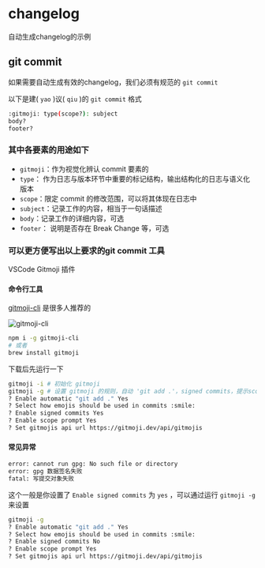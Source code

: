 # changelog

自动生成changelog的示例

## git commit

如果需要自动生成有效的changelog，我们必须有规范的 `git commit`

以下是建( `yao` )议( `qiu` )的 `git commit` 格式

```bash
:gitmoji: type(scope?): subject
body?
footer?
```

### 其中各要素的用途如下

- `gitmoji`：作为视觉化辨认 commit 要素的
- `type`： 作为日志与版本环节中重要的标记结构，输出结构化的日志与语义化版本
- `scope`：限定 commit 的修改范围，可以将其体现在日志中
- `subject`：记录工作的内容，相当于一句话描述
- `body`：记录工作的详细内容，可选
- `footer`： 说明是否存在 Break Change 等，可选

### 可以更方便写出以上要求的git commit 工具

VSCode Gitmoji 插件



#### 命令行工具

[gitmoji-cli](https://github.com/carloscuesta/gitmoji-cli) 是很多人推荐的

![gitmoji-cli](https://cloud.githubusercontent.com/assets/7629661/20454643/11eb9e40-ae47-11e6-90db-a1ad8a87b495.gif)

```bash
npm i -g gitmoji-cli
# 或者
brew install gitmoji
```

下载后先运行一下

```bash
gitmoji -i # 初始化 gitmoji 
gitmoji -g # 设置 gitmoji 的规则，自动 'git add .'，signed commits，提示scope的填写
? Enable automatic "git add ." Yes
? Select how emojis should be used in commits :smile:
? Enable signed commits Yes
? Enable scope prompt Yes
? Set gitmojis api url https://gitmoji.dev/api/gitmojis
```

#### 常见异常

```bash
error: cannot run gpg: No such file or directory
error: gpg 数据签名失败
fatal: 写提交对象失败
```

这个一般是你设置了 `Enable signed commits` 为 `yes` ，可以通过运行 `gitmoji -g` 来设置

```bash
gitmoji -g
? Enable automatic "git add ." Yes
? Select how emojis should be used in commits :smile:
? Enable signed commits No
? Enable scope prompt Yes
? Set gitmojis api url https://gitmoji.dev/api/gitmojis
```
